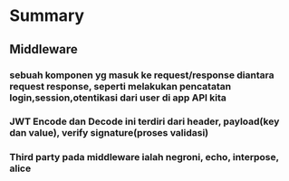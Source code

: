 # Summary

## Middleware
### sebuah komponen yg masuk ke request/response diantara request response, seperti melakukan pencatatan login,session,otentikasi dari user di app API kita

### JWT Encode dan Decode ini terdiri dari header, payload(key dan value), verify signature(proses validasi)

### Third party pada middleware ialah negroni, echo, interpose, alice



